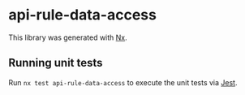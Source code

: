 # api-rule-data-access

This library was generated with [Nx](https://nx.dev).

## Running unit tests

Run `nx test api-rule-data-access` to execute the unit tests via [Jest](https://jestjs.io).
